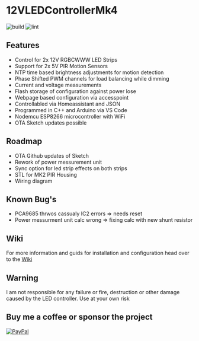 # 12VLEDControllerMk4

![build](https://github.com/XBoter/12VLEDControllerMk4/workflows/build/badge.svg)
![lint](https://github.com/XBoter/12VLEDControllerMk4/workflows/lint/badge.svg)

## Features
- Control for 2x 12V RGBCWWW LED Strips 
- Support for 2x 5V PIR Motion Sensors
- NTP time based brightness adjustments for motion detection 
- Phase Shifted PWM channels for load balancing while dimming
- Current and voltage measurements
- Flash storage of configuration against power lose
- Webpage based configuration via accesspoint
- Controllabled via Homeassistant and JSON
- Programmed in C++ and Arduino via VS Code
- Nodemcu ESP8266 microcontroller with WiFi
- OTA Sketch updates possible


## Roadmap 
- OTA Github updates of Sketch
- Rework of power messurement unit
- Sync option for led strip effects on both strips
- STL for MK2 PIR Housing
- Wiring diagram


## Known Bug's
- PCA9685 thrwos cassualy IC2 errors => needs reset
- Power messurment unit calc wrong => fixing calc with new shunt resistor

## Wiki
For more information and guids for installation and configuration head over to the [Wiki](https://github.com/XBoter/12VLEDControllerMk4/wiki)

## Warning
I am not responsible for any failure or fire, destruction or other damage caused by the LED controller.
Use at your own risk

## Buy me a coffee or sponsor the project
[![PayPal](https://img.shields.io/badge/paypal-donate-yellow.svg)](https://www.paypal.com/cgi-bin/webscr?cmd=_s-xclick&hosted_button_id=5UD82M4V6M2XC)  
